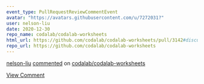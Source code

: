 ```yaml
---
event_type: PullRequestReviewCommentEvent
avatar: "https://avatars.githubusercontent.com/u/7272031?"
user: nelson-liu
date: 2020-12-30
repo_name: codalab/codalab-worksheets
html_url: https://github.com/codalab/codalab-worksheets/pull/3142#discussion_r549916212
repo_url: https://github.com/codalab/codalab-worksheets
---
```


<a href='https://github.com/nelson-liu' target='_blank'>nelson-liu</a> <a href='https://github.com/codalab/codalab-worksheets/pull/3142#discussion_r549916212' target='_blank'>commented</a> on <a href='https://github.com/codalab/codalab-worksheets' target='_blank'>codalab/codalab-worksheets</a>

<a href='https://github.com/codalab/codalab-worksheets/pull/3142#discussion_r549916212' target='_blank'>View Comment</a>